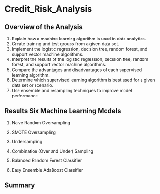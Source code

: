 # Credit_Risk_Analysis

## Overview of the Analysis

  1.  Explain how a machine learning algorithm is used in data analytics.
  2.  Create training and test groups from a given data set.
  3.  Implement the logistic regression, decision tree, random forest, and support vector machine algorithms.
  4.  Interpret the results of the logistic regression, decision tree, random forest, and support vector machine algorithms.
  5.  Compare the advantages and disadvantages of each supervised learning algorithm.
  6.  Determine which supervised learning algorithm is best used for a given data set or scenario.
  7.  Use ensemble and resampling techniques to improve model performance.

## Results Six Machine Learning Models

  1.  Naive Random Oversampling


  3.  SMOTE Oversampling


  5.  Undersampling


  7.  Combination (Over and Under) Sampling


  9.  Balanced Random Forest Classifier


  11.  Easy Ensemble AdaBoost Classifier

## Summary
